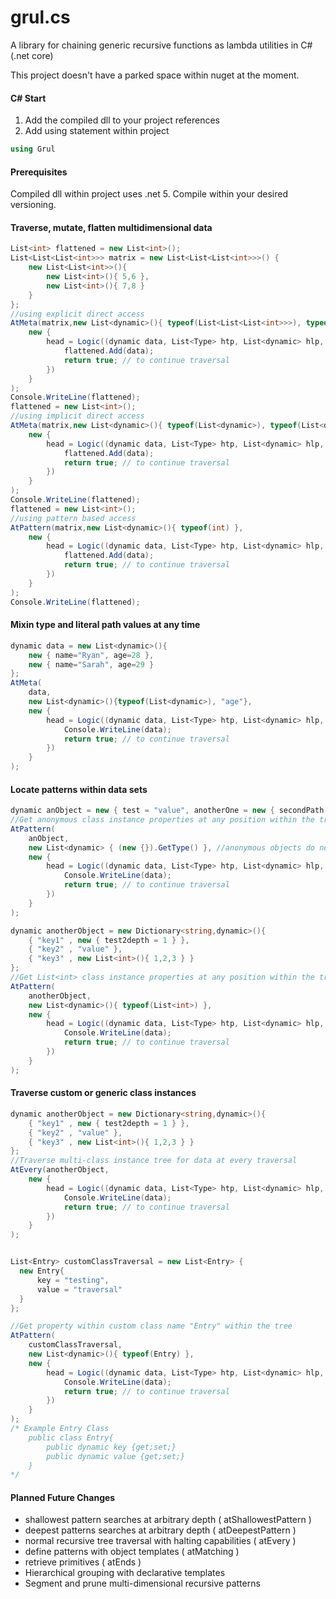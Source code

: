 # grul.cs
A library for chaining generic recursive functions as lambda utilities in C# (.net core)

This project doesn't have a parked space within nuget at the moment.

#### C# Start
1) Add the compiled dll to your project references
2) Add using statement within project
```csharp
using Grul
```

#### Prerequisites
Compiled dll within project uses .net 5. Compile within your desired versioning.

#### Traverse, mutate, flatten multidimensional data
```csharp
List<int> flattened = new List<int>();
List<List<List<int>>> matrix = new List<List<List<int>>>() {
	new List<List<int>>(){
		new List<int>(){ 5,6 },
		new List<int>(){ 7,8 }
	}
};
//using explicit direct access
AtMeta(matrix,new List<dynamic>(){ typeof(List<List<List<int>>>), typeof(List<List<int>>) , typeof(List<int>) },
	new { 
		head = Logic((dynamic data, List<Type> htp, List<dynamic> hlp, List<Hop> hop, dynamic root)=>{
			flattened.Add(data);
			return true; // to continue traversal
		})
	}
);
Console.WriteLine(flattened);
flattened = new List<int>();
//using implicit direct access
AtMeta(matrix,new List<dynamic>(){ typeof(List<dynamic>), typeof(List<dynamic>) , typeof(List<int>) },
	new { 
		head = Logic((dynamic data, List<Type> htp, List<dynamic> hlp, List<Hop> hop, dynamic root)=>{
			flattened.Add(data);
			return true; // to continue traversal
		})
	}
);
Console.WriteLine(flattened);
flattened = new List<int>();
//using pattern based access
AtPattern(matrix,new List<dynamic>(){ typeof(int) },
	new { 
		head = Logic((dynamic data, List<Type> htp, List<dynamic> hlp, List<Hop> hop, dynamic root)=>{
			flattened.Add(data);
			return true; // to continue traversal
		})
	}
);
Console.WriteLine(flattened);
```

#### Mixin type and literal path values at any time
```csharp
dynamic data = new List<dynamic>(){
	new { name="Ryan", age=28 },
	new { name="Sarah", age=29 }
};
AtMeta(
	data,
	new List<dynamic>(){typeof(List<dynamic>), "age"},
	new { 
		head = Logic((dynamic data, List<Type> htp, List<dynamic> hlp, List<Hop> hop, dynamic root)=>{
			Console.WriteLine(data);
			return true; // to continue traversal
		})
	}
);
```

#### Locate patterns within data sets
```csharp
dynamic anObject = new { test = "value", anotherOne = new { secondPath = "value2" } };
//Get anonymous class instance properties at any position within the tree
AtPattern(
	anObject,
	new List<dynamic> { (new {}).GetType() }, //anonymous objects do not allow typeof(dynamic). Therefore we 
	new { 
		head = Logic((dynamic data, List<Type> htp, List<dynamic> hlp, List<Hop> hop, dynamic root)=>{
			Console.WriteLine(data);
			return true; // to continue traversal
		})
	}
);

dynamic anotherObject = new Dictionary<string,dynamic>(){
	{ "key1" , new { test2depth = 1 } },
	{ "key2" , "value" },
	{ "key3" , new List<int>(){ 1,2,3 } }
};
//Get List<int> class instance properties at any position within the tree
AtPattern(
	anotherObject,
	new List<dynamic>(){ typeof(List<int>) }, 
	new {
		head = Logic((dynamic data, List<Type> htp, List<dynamic> hlp, List<Hop> hop, dynamic root)=>{
			Console.WriteLine(data);
			return true; // to continue traversal
		})
	}
);
```

#### Traverse custom or generic class instances
```csharp
dynamic anotherObject = new Dictionary<string,dynamic>(){
	{ "key1" , new { test2depth = 1 } },
	{ "key2" , "value" },
	{ "key3" , new List<int>(){ 1,2,3 } }
};
//Traverse multi-class instance tree for data at every traversal
AtEvery(anotherObject,
	new { 
		head = Logic((dynamic data, List<Type> htp, List<dynamic> hlp, List<Hop> hop, dynamic root)=>{
			Console.WriteLine(data);
			return true; // to continue traversal
		})
	}
);


List<Entry> customClassTraversal = new List<Entry> {
  new Entry{
	  key = "testing",
	  value = "traversal"
  }  
};

//Get property within custom class name "Entry" within the tree
AtPattern(
	customClassTraversal,
	new List<dynamic>(){ typeof(Entry) },
	new {
		head = Logic((dynamic data, List<Type> htp, List<dynamic> hlp, List<Hop> hop, dynamic root)=>{
			Console.WriteLine(data);
			return true; // to continue traversal
		})
	}
);
/* Example Entry Class
	public class Entry{
        public dynamic key {get;set;}
        public dynamic value {get;set;}
    }
*/
```
#### Planned Future Changes
* shallowest pattern searches at arbitrary depth ( atShallowestPattern )
* deepest patterns searches at arbitrary depth ( atDeepestPattern )
* normal recursive tree traversal with halting capabilities ( atEvery ) 
* define patterns with object templates ( atMatching )
* retrieve primitives ( atEnds )
* Hierarchical grouping with declarative templates
* Segment and prune multi-dimensional recursive patterns